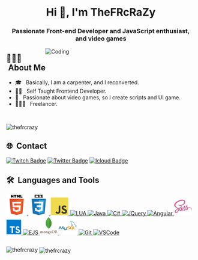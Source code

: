 <h1 align="center">Hi 👋, I'm TheFRcRaZy</h1>
<h3 align="center">Passionate Front-end Developer and JavaScript enthusiast, and video games</h3>
<img align="right" alt="Coding" width="400" src="https://i.imgur.com/Ws9WZvQ.png">

## 👨🏻‍💻 &nbsp;About Me 

- 🎓 &nbsp; Basically, I am a carpenter, and I reconverted.
- 🧑‍💻 &nbsp; Self Taught Frontend Developer.
- 🤔 &nbsp; Passionate about video games, so I create scripts and UI game.
- 👨🏻‍💻 &nbsp; Freelancer.

<br>
<p align="left"> 
  <img src="https://komarev.com/ghpvc/?username=thefrcrazy&label=Profile%20views&color=0e75b6&style=flat-square" alt="thefrcrazy" />
</p>

## 🌐 &nbsp;Contact

[![Twitch Badge](https://img.shields.io/badge/-thefrcrazy-651CA2?style=flat-square&labelColor=651CA2&logo=twitch&logoColor=white&link=https://www.twitch.tv/thefrcrazy)](https://www.twitch.tv/thefrcrazy)
[![Twitter Badge](https://img.shields.io/badge/-@thefrcrazy-1ca0f1?style=flat-square&labelColor=1ca0f1&logo=twitter&logoColor=white&link=https://twitter.com/thefrcrazy)](https://twitter.com/thefrcrazy)
[![Icloud Badge](https://img.shields.io/badge/-maxcol901@icloud.com-0082FF?style=flat-square&logo=icloud&logoColor=white&link=mailto:maxcol901@icloud.com)](mailto:maxcol901@icloud.com)

## 🛠 &nbsp;Languages and Tools
<p>
  <a href="https://www.w3.org/html/" target="_blank" rel="noreferrer">
    <img alt="HTML" title="HTML" height="55" width="auto" src="https://raw.githubusercontent.com/devicons/devicon/master/icons/html5/html5-original-wordmark.svg">
  </a>
  <a href="https://www.w3schools.com/css/" target="_blank" rel="noreferrer">
    <img alt="CSS" title="CSS" height="55" width="auto" src="https://raw.githubusercontent.com/devicons/devicon/master/icons/css3/css3-original-wordmark.svg">
  </a>
  <a href="https://developer.mozilla.org/en-US/docs/Web/JavaScript" target="_blank" rel="noreferrer">
    <img alt="JavaScript" title="JavaScript" height="48" width="auto" src="https://raw.githubusercontent.com/devicons/devicon/master/icons/javascript/javascript-original.svg">
  </a>
  <a href="https://www.lua.org/about.html" target="_blank" rel="noreferrer">
    <img alt="LUA" title="LUA" height="40" width="auto" src="https://www.vectorlogo.zone/logos/lua/lua-official.svg">
  </a>
  <a href="https://fr.wikipedia.org/wiki/Java_(langage)" target="_blank" rel="noreferrer">
    <img alt="Java" title="Java" height="40" width="auto" src="https://upload.wikimedia.org/wikipedia/fr/thumb/2/2e/Java_Logo.svg/131px-Java_Logo.svg.png">
  </a>
  <a href="https://learn.microsoft.com/fr-fr/dotnet/csharp/" target="_blank" rel="noreferrer">
    <img alt="C#" title="C#" height="40" width="auto" src="https://upload.wikimedia.org/wikipedia/commons/thumb/b/bd/Logo_C_sharp.svg/1820px-Logo_C_sharp.svg.png">
  </a>
  <a href="https://jquery.com/" target="_blank" rel="noreferrer">
    <img alt="JQuery" title="JQuery" height="40" width="auto" src="https://www.vectorlogo.zone/logos/jquery/jquery-vertical.svg">
  </a>
  <a href="https://angular.io/" target="_blank" rel="noreferrer">
    <img alt="Angular" title="Angular" height="48" width="auto" src="https://angular.io/assets/images/logos/angular/angular.svg">
  </a>
  <a href="https://sass-lang.com/" target="_blank" rel="noreferrer">
    <img alt="Sass" title="Sass" height="48" width="auto" src="https://raw.githubusercontent.com/devicons/devicon/master/icons/sass/sass-original.svg">
  </a>
  <a href="https://www.typescriptlang.org/" target="_blank" rel="noreferrer">
    <img alt="TypeScript" title="TypeScript" height="40" width="auto" src="https://raw.githubusercontent.com/devicons/devicon/master/icons/typescript/typescript-original.svg">
  </a>
  
  <a href="https://ejs.co/" target="_blank" rel="noreferrer">
    <img alt="EJS" title="EJS" height="40" width="auto" src="https://encrypted-tbn0.gstatic.com/images?q=tbn:ANd9GcS6pJyfkMz2SmehRXPHxQvDrMhciqv7ZeHRO2B-lHSoBjL5P0Zfza8ZJlWvwkoJbvS8atY&usqp=CAU">
  </a>
  
  <a href="https://www.mongodb.com/" target="_blank" rel="noreferrer">
    <img alt="MongoDB" title="MongoDB" height="48" width="auto" src="https://raw.githubusercontent.com/devicons/devicon/master/icons/mongodb/mongodb-original-wordmark.svg">
  </a>
  <a href="https://www.mysql.com/" target="_blank" rel="noreferrer">
    <img alt="MySQL" title="MySQL" height="48" width="auto" src="https://raw.githubusercontent.com/devicons/devicon/master/icons/mysql/mysql-original-wordmark.svg">
  </a>
  <a href="https://git-scm.com/" target="_blank" rel="noreferrer">
    <img alt="Git" title="Git" height="48" width="auto" src="https://www.vectorlogo.zone/logos/git-scm/git-scm-icon.svg">
  </a>
  <a href="https://code.visualstudio.com/" target="_blank" rel="noreferrer">
    <img alt="VSCode" title="VSCode" height="48" width="auto" src="https://www.vectorlogo.zone/logos/visualstudio_code/visualstudio_code-icon.svg">
  </a>
</p>

##

<p><img align="left" src="https://github-readme-stats.vercel.app/api/top-langs?username=thefrcrazy&show_icons=true&locale=en&layout=compact" alt="thefrcrazy" /></p>
<p>&nbsp;<img align="center" src="https://github-readme-stats.vercel.app/api?username=thefrcrazy&show_icons=true&locale=en" alt="thefrcrazy" /></p>
